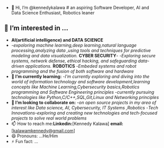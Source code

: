 - 👋 Hi, I’m @kennedykalawa
      # an aspiring Software Developer, AI and Data Science Enthusiast, Robotics leaner
## 👀 I’m interested in ...
- **AI(artificial intelligence) and DATA SCIENCE**
- -*expoloring machine learning,deep learning,natural language processing,analyzing data ,using tools and techniques for predictive modeling and data visualization.*
  **CYBER SECURITY**-
  -*Exploring secure systems, network defense, ethical hacking, and safeguarding data-driven applications.*
  **ROBOTICS**
  -*Embeded systems and robot programming and the fusion of both software and hardware*
- **🌱 I’m currently learning:**
  -*I'm currently exploring and diving into the world of information technology and software development,learning concepts like Machine Learning,Cybersecurity basics,Robotics          programming and Software Engineering principles*
  -*currently pursuing technologies like Python,C/C++,SQL,Git,Linux and Networking principles*
- **💞️ I’m looking to collaborate on:** 
  -*on open source projects in my area of interest like Data science, AI, Cybersecurity, IT Systems ,Robotics*
  -*Tech Innovations-exploring and creating new technologies and tech-focused projects to solve real world problems*
- 📫 How to reach me:**Linkedin:**[Kennedy Kalawa]
  **email:**[kalawamkennedy@gmail.com]
- 😄 Pronouns: ...He/Him
- ⚡ Fun fact: ...

<!---
kennedykalawa/kennedykalawa is a ✨ special ✨ repository because its `README.md` (this file) appears on your GitHub profile.
You can click the Preview link to take a look at your changes.
--->
